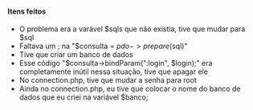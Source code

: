 #### Itens feitos

* O problema era a varável $sqls que não existia, tive que mudar para $sql
* Faltava um ; na "$consulta = $pdo->prepare($sql)"
* Tive que criar um banco de dados
* Esse código "$consulta->bindParam(":login", $login);" era completamente inútil nessa situação, tive que apagar ele
* No connection.php, tive que mudar a senha para root
* Ainda no connection.php, eu tive que colocar o nome do banco de dados que eu criei na variável $banco;